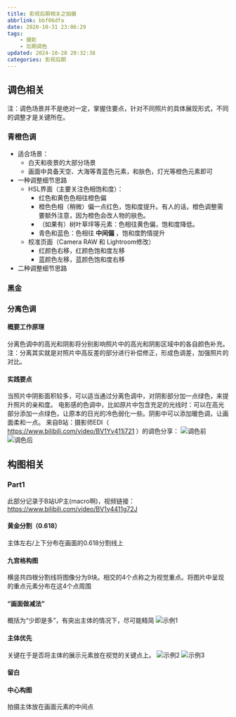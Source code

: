 ```yaml
---
title: 影视后期相关之拍摄
abbrlink: bbf06dfa
date: 2020-10-31 23:06:29
tags:
    - 摄影
    - 后期调色
updated: 2024-10-28 20:32:38
categories: 影视后期
---
```


## 调色相关
注：调色场景并不是绝对一定，掌握住要点，针对不同照片的具体展现形式，不同的调整才是关键所在。
### 青橙色调
- 适合场景：
    + 白天和夜景的大部分场景
    + 画面中具备天空、大海等青蓝色元素，和肤色，灯光等橙色元素即可
- 一种调整细节思路
    + HSL界面（主要关注色相饱和度）：
        * 红色和黄色色相往橙色偏
        * 橙色色相（稍微）偏一点红色，饱和度提升。有人的话，橙色调整需要额外注意，因为橙色会改人物的肤色。
        * （如果有）树叶草坪等元素：色相往黄色偏，饱和度降低。
        * 青色和蓝色：色相往 **中间偏** ，饱和度酌情提升
    + 校准页面（Camera RAW 和 Lightroom修改）
        * 红颜色右移，红颜色饱和度左移
        * 蓝颜色左移，蓝颜色饱和度右移
- 二种调整细节思路

<!--more-->

### 黑金

### 分离色调
#### 概要工作原理
分离色调中的高光和阴影将分别影响照片中的高光和阴影区域中的各自颜色补充。
注：分离其实就是对照片中高反差的部分进行补偿修正，形成色调差，加强照片的对比。
#### 实践要点
当照片中阴影面积较多，可以适当通过分离色调中，对阴影部分加一点绿色，来提升照片的亲和度。
电影感的色调中，比如原片中包含充足的光线时：可以在高光部分添加一点绿色，让原本的日光的冷色弱化一些。阴影中可以添加暖色调，让画面柔和一点。
来自B站：摄影师EDI（ https://www.bilibili.com/video/BV1Yv411i721 ）的调色分享：
![调色前](post/bbf06dfa/AutoCapture_2020-11-08_193408.jpg)
![调色后](post/bbf06dfa/AutoCapture_2020-11-08_193451.jpg)

## 构图相关
### Part1
此部分记录于B站UP主(macro啊)，视频链接：https://www.bilibili.com/video/BV1y4411g72J
#### 黄金分割（0.618）
主体左右/上下分布在画面的0.618分割线上
#### 九宫格构图
横竖共四根分割线将图像分为9块。相交的4个点称之为视觉重点。将图片中呈现的重点元素分布在这4个点周围
#### “画面做减法”
概括为“少即是多”，有突出主体的情况下，尽可能精简
![示例1](post/bbf06dfa/AutoCapture_2020-11-07_205058.jpg)

#### 主体优先
关键在于是否将主体的展示元素放在视觉的关键点上。
![示例2](post/bbf06dfa/AutoCapture_2020-11-07_205412.jpg)
![示例3](post/bbf06dfa/AutoCapture_2020-11-07_205450.jpg)

#### 留白
#### 中心构图
拍摄主体放在画面元素的中间点
